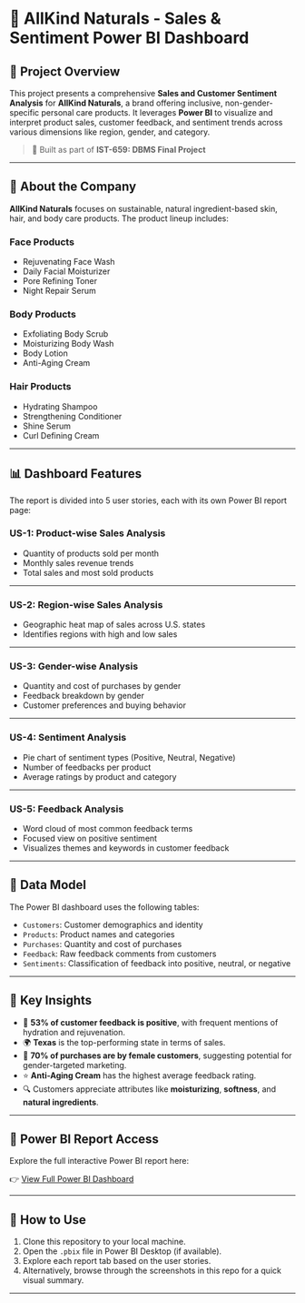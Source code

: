 # 🌿 AllKind Naturals - Sales & Sentiment Power BI Dashboard

## 📝 Project Overview

This project presents a comprehensive **Sales and Customer Sentiment Analysis** for **AllKind Naturals**, a brand offering inclusive, non-gender-specific personal care products. It leverages **Power BI** to visualize and interpret product sales, customer feedback, and sentiment trends across various dimensions like region, gender, and category.

> 🧠 Built as part of **IST-659: DBMS Final Project**

---

## 🏢 About the Company

**AllKind Naturals** focuses on sustainable, natural ingredient-based skin, hair, and body care products. The product lineup includes:

### Face Products
- Rejuvenating Face Wash
- Daily Facial Moisturizer
- Pore Refining Toner
- Night Repair Serum

### Body Products
- Exfoliating Body Scrub
- Moisturizing Body Wash
- Body Lotion
- Anti-Aging Cream

### Hair Products
- Hydrating Shampoo
- Strengthening Conditioner
- Shine Serum
- Curl Defining Cream

---

## 📊 Dashboard Features

The report is divided into 5 user stories, each with its own Power BI report page:

### US-1: Product-wise Sales Analysis
- Quantity of products sold per month
- Monthly sales revenue trends
- Total sales and most sold products
---

### US-2: Region-wise Sales Analysis
- Geographic heat map of sales across U.S. states
- Identifies regions with high and low sales
---

### US-3: Gender-wise Analysis
- Quantity and cost of purchases by gender
- Feedback breakdown by gender
- Customer preferences and buying behavior
---

### US-4: Sentiment Analysis
- Pie chart of sentiment types (Positive, Neutral, Negative)
- Number of feedbacks per product
- Average ratings by product and category
---

### US-5: Feedback Analysis
- Word cloud of most common feedback terms
- Focused view on positive sentiment
- Visualizes themes and keywords in customer feedback
---

## 🧩 Data Model

The Power BI dashboard uses the following tables:

- `Customers`: Customer demographics and identity
- `Products`: Product names and categories
- `Purchases`: Quantity and cost of purchases
- `Feedback`: Raw feedback comments from customers
- `Sentiments`: Classification of feedback into positive, neutral, or negative

---

## 🧠 Key Insights

- 💬 **53% of customer feedback is positive**, with frequent mentions of hydration and rejuvenation.
- 🌍 **Texas** is the top-performing state in terms of sales.
- 👩 **70% of purchases are by female customers**, suggesting potential for gender-targeted marketing.
- ⭐ **Anti-Aging Cream** has the highest average feedback rating.
- 🔍 Customers appreciate attributes like **moisturizing**, **softness**, and **natural ingredients**.

---

## 🔗 Power BI Report Access

Explore the full interactive Power BI report here:

👉 [View Full Power BI Dashboard](https://app.powerbi.com/groups/me/reports/e593558b-a10a-4a47-aa3c-ba373ed0fe8c/ReportSection978d7f4b366d31ad8741?experience=power-bi)

---

## 🚀 How to Use

1. Clone this repository to your local machine.
2. Open the `.pbix` file in Power BI Desktop (if available).
3. Explore each report tab based on the user stories.
4. Alternatively, browse through the screenshots in this repo for a quick visual summary.

---
